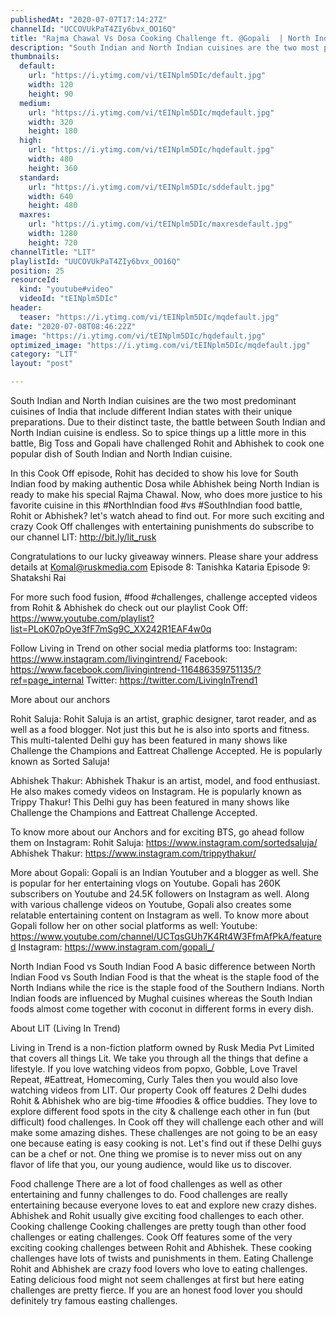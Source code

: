 ```yaml
---
publishedAt: "2020-07-07T17:14:27Z"
channelId: "UCCOVUkPaT4ZIy6bvx_OO16Q"
title: "Rajma Chawal Vs Dosa Cooking Challenge ft. @Gopali  | North Indian Vs South Indian  ​[Cook Off#10]"
description: "South Indian and North Indian cuisines are the two most predominant cuisines of India that include different Indian states with their unique preparations. Due to their distinct taste, the battle between South Indian and North Indian cuisine is endless. So to spice things up a little more in this battle, Big Toss and Gopali have challenged Rohit and Abhishek to cook one popular dish of South Indian and North Indian cuisine.\n\nIn this Cook Off episode, Rohit has decided to show his love for South Indian food by making authentic Dosa while Abhishek being North Indian is ready to make his special Rajma Chawal. Now, who does more justice to his favorite cuisine in this #NorthIndian food #vs #SouthIndian food battle, Rohit or Abhishek? let's watch ahead to find out. For more such exciting and crazy Cook Off challenges with entertaining punishments do subscribe to our channel LIT: http://bit.ly/lit_rusk \n\nCongratulations to our lucky giveaway winners. Please share your address details at Komal@ruskmedia.com\nEpisode 8: Tanishka Kataria\nEpisode 9: Shatakshi Rai\n\nFor more such food fusion, #food #challenges, challenge accepted videos from Rohit & Abhishek do check out our playlist Cook Off: https://www.youtube.com/playlist?list=PLoK07pOye3fF7mSg9C_XX242R1EAF4w0q\n\nFollow Living in Trend on other social media platforms too:\nInstagram: https://www.instagram.com/livingintrend/\nFacebook: https://www.facebook.com/livingintrend-116486359751135/?ref=page_internal\nTwitter: https://twitter.com/LivingInTrend1\n\nMore about our anchors\n\nRohit Saluja: Rohit Saluja is an artist, graphic designer, tarot reader, and as well as a food blogger. Not just this but he is also into sports and fitness. This multi-talented Delhi guy has been featured in many shows like Challenge the Champions and Eattreat Challenge Accepted. He is popularly known as Sorted Saluja!\n\nAbhishek Thakur: Abhishek Thakur is an artist, model, and food enthusiast. He also makes comedy videos on Instagram. He is popularly known as Trippy Thakur! This Delhi guy has been featured in many shows like Challenge the Champions and Eattreat Challenge Accepted. \n\nTo know more about our Anchors and for exciting BTS, go ahead follow them on Instagram: \nRohit Saluja: https://www.instagram.com/sortedsaluja/ \nAbhishek Thakur: https://www.instagram.com/trippythakur/\n\nMore about Gopali:\nGopali is an Indian Youtuber and a blogger as well. She is popular for her entertaining vlogs on Youtube. Gopali has 260K subscribers on Youtube and 24.5K followers on Instagram as well. Along with various challenge videos on Youtube, Gopali also creates some relatable entertaining content on Instagram as well. To know more about Gopali follow her on other social platforms as well:\nYoutube: https://www.youtube.com/channel/UCTqsGUh7K4Rt4W3FfmAfPkA/featured\nInstagram: https://www.instagram.com/gopali_/\n\nNorth Indian Food vs South Indian Food\nA basic difference between North Indian Food vs South Indian Food is that the wheat is the staple food of the North Indians while the rice is the staple food of the Southern Indians. North Indian foods are influenced by Mughal cuisines whereas the South Indian foods almost come together with coconut in different forms in every dish. \n\nAbout LIT (Living In Trend)\n\nLiving in Trend is a non-fiction platform owned by Rusk Media Pvt Limited that covers all things Lit. We take you through all the things that define a lifestyle. If you love watching videos from popxo, Gobble, Love Travel Repeat, #Eattreat, Homecoming, Curly Tales then you would also love watching videos from LIT. \nOur property Cook off features 2 Delhi dudes Rohit & Abhishek who are big-time #foodies & office buddies. They love to explore different food spots in the city & challenge each other in fun (but difficult) food challenges. In Cook off they will challenge each other and will make some amazing dishes. These challenges are not going to be an easy one because eating is easy cooking is not. Let's find out if these Delhi guys can be a chef or not. One thing we promise is to never miss out on any flavor of life that you, our young audience, would like us to discover. \n\nFood challenge\nThere are a lot of food challenges as well as other entertaining and funny challenges to do. Food challenges are really entertaining because everyone loves to eat and explore new crazy dishes. Abhishek and Rohit usually give exciting food challenges to each other. \nCooking challenge\nCooking challenges are pretty tough than other food challenges or eating challenges. Cook Off features some of the very exciting cooking challenges between Rohit and Abhishek. These cooking challenges have lots of twists and punishments in them.\nEating Challenge\nRohit and Abhishek are crazy food lovers who love to eating challenges. Eating delicious food might not seem challenges at first but here eating challenges are pretty fierce. If you are an honest food lover you should definitely try famous easting challenges."
thumbnails:
  default:
    url: "https://i.ytimg.com/vi/tEINplm5DIc/default.jpg"
    width: 120
    height: 90
  medium:
    url: "https://i.ytimg.com/vi/tEINplm5DIc/mqdefault.jpg"
    width: 320
    height: 180
  high:
    url: "https://i.ytimg.com/vi/tEINplm5DIc/hqdefault.jpg"
    width: 480
    height: 360
  standard:
    url: "https://i.ytimg.com/vi/tEINplm5DIc/sddefault.jpg"
    width: 640
    height: 480
  maxres:
    url: "https://i.ytimg.com/vi/tEINplm5DIc/maxresdefault.jpg"
    width: 1280
    height: 720
channelTitle: "LIT"
playlistId: "UUCOVUkPaT4ZIy6bvx_OO16Q"
position: 25
resourceId:
  kind: "youtube#video"
  videoId: "tEINplm5DIc"
header:
  teaser: "https://i.ytimg.com/vi/tEINplm5DIc/mqdefault.jpg"
date: "2020-07-08T08:46:22Z"
image: "https://i.ytimg.com/vi/tEINplm5DIc/hqdefault.jpg"
optimized_image: "https://i.ytimg.com/vi/tEINplm5DIc/mqdefault.jpg"
category: "LIT"
layout: "post"

---
```

South Indian and North Indian cuisines are the two most predominant cuisines of India that include different Indian states with their unique preparations. Due to their distinct taste, the battle between South Indian and North Indian cuisine is endless. So to spice things up a little more in this battle, Big Toss and Gopali have challenged Rohit and Abhishek to cook one popular dish of South Indian and North Indian cuisine.

In this Cook Off episode, Rohit has decided to show his love for South Indian food by making authentic Dosa while Abhishek being North Indian is ready to make his special Rajma Chawal. Now, who does more justice to his favorite cuisine in this #NorthIndian food #vs #SouthIndian food battle, Rohit or Abhishek? let's watch ahead to find out. For more such exciting and crazy Cook Off challenges with entertaining punishments do subscribe to our channel LIT: http://bit.ly/lit_rusk 

Congratulations to our lucky giveaway winners. Please share your address details at Komal@ruskmedia.com
Episode 8: Tanishka Kataria
Episode 9: Shatakshi Rai

For more such food fusion, #food #challenges, challenge accepted videos from Rohit & Abhishek do check out our playlist Cook Off: https://www.youtube.com/playlist?list=PLoK07pOye3fF7mSg9C_XX242R1EAF4w0q

Follow Living in Trend on other social media platforms too:
Instagram: https://www.instagram.com/livingintrend/
Facebook: https://www.facebook.com/livingintrend-116486359751135/?ref=page_internal
Twitter: https://twitter.com/LivingInTrend1

More about our anchors

Rohit Saluja: Rohit Saluja is an artist, graphic designer, tarot reader, and as well as a food blogger. Not just this but he is also into sports and fitness. This multi-talented Delhi guy has been featured in many shows like Challenge the Champions and Eattreat Challenge Accepted. He is popularly known as Sorted Saluja!

Abhishek Thakur: Abhishek Thakur is an artist, model, and food enthusiast. He also makes comedy videos on Instagram. He is popularly known as Trippy Thakur! This Delhi guy has been featured in many shows like Challenge the Champions and Eattreat Challenge Accepted. 

To know more about our Anchors and for exciting BTS, go ahead follow them on Instagram: 
Rohit Saluja: https://www.instagram.com/sortedsaluja/ 
Abhishek Thakur: https://www.instagram.com/trippythakur/

More about Gopali:
Gopali is an Indian Youtuber and a blogger as well. She is popular for her entertaining vlogs on Youtube. Gopali has 260K subscribers on Youtube and 24.5K followers on Instagram as well. Along with various challenge videos on Youtube, Gopali also creates some relatable entertaining content on Instagram as well. To know more about Gopali follow her on other social platforms as well:
Youtube: https://www.youtube.com/channel/UCTqsGUh7K4Rt4W3FfmAfPkA/featured
Instagram: https://www.instagram.com/gopali_/

North Indian Food vs South Indian Food
A basic difference between North Indian Food vs South Indian Food is that the wheat is the staple food of the North Indians while the rice is the staple food of the Southern Indians. North Indian foods are influenced by Mughal cuisines whereas the South Indian foods almost come together with coconut in different forms in every dish. 

About LIT (Living In Trend)

Living in Trend is a non-fiction platform owned by Rusk Media Pvt Limited that covers all things Lit. We take you through all the things that define a lifestyle. If you love watching videos from popxo, Gobble, Love Travel Repeat, #Eattreat, Homecoming, Curly Tales then you would also love watching videos from LIT. 
Our property Cook off features 2 Delhi dudes Rohit & Abhishek who are big-time #foodies & office buddies. They love to explore different food spots in the city & challenge each other in fun (but difficult) food challenges. In Cook off they will challenge each other and will make some amazing dishes. These challenges are not going to be an easy one because eating is easy cooking is not. Let's find out if these Delhi guys can be a chef or not. One thing we promise is to never miss out on any flavor of life that you, our young audience, would like us to discover. 

Food challenge
There are a lot of food challenges as well as other entertaining and funny challenges to do. Food challenges are really entertaining because everyone loves to eat and explore new crazy dishes. Abhishek and Rohit usually give exciting food challenges to each other. 
Cooking challenge
Cooking challenges are pretty tough than other food challenges or eating challenges. Cook Off features some of the very exciting cooking challenges between Rohit and Abhishek. These cooking challenges have lots of twists and punishments in them.
Eating Challenge
Rohit and Abhishek are crazy food lovers who love to eating challenges. Eating delicious food might not seem challenges at first but here eating challenges are pretty fierce. If you are an honest food lover you should definitely try famous easting challenges.